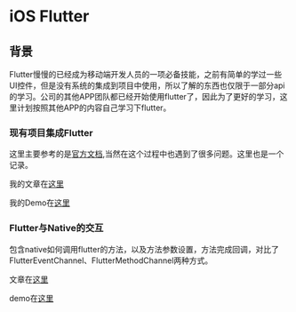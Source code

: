 # iOS Flutter

## 背景

Flutter慢慢的已经成为移动端开发人员的一项必备技能，之前有简单的学过一些UI控件，但是没有系统的集成到项目中使用，所以了解的东西也仅限于一部分api的学习。公司的其他APP团队都已经开始使用flutter了，因此为了更好的学习，这里计划按照其他APP的内容自己学习下flutter。

### 现有项目集成Flutter

这里主要参考的是[官方文档](https://flutter.cn/docs/development/add-to-app/ios/add-flutter-screen),当然在这个过程中也遇到了很多问题。这里也是一个记录。

我的文章在[这里](https://github.com/LeeWongSnail/FlutterLearning/blob/main/Flutter%E9%9B%86%E6%88%90/flutter-nativeJumpFlutter.md)

我的Demo在[这里](https://github.com/LeeWongSnail/FlutterLearning/tree/main/Demo/FlutterDemo)

### Flutter与Native的交互

包含native如何调用flutter的方法，以及方法参数设置，方法完成回调，对比了FlutterEventChannel、FlutterMethodChannel两种方式。

文章在[这里](https://github.com/LeeWongSnail/FlutterLearning/blob/main/Flutter%E4%B8%8ENative%E7%9A%84%E4%BA%A4%E4%BA%92/flutter-nativeinteraction.md)

demo在[这里](https://github.com/LeeWongSnail/FlutterLearning/tree/main/Demo/FlutterDemo)


